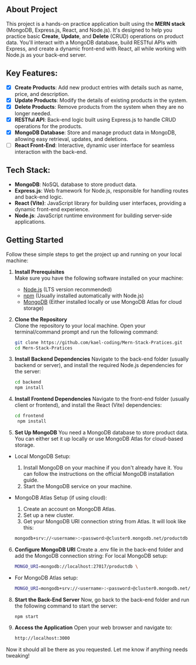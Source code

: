 <!-- ABOUT THE PROJECT -->

## About Project 

This project is a hands-on practice application built using the **MERN stack** (MongoDB, Express.js, React, and Node.js). It's designed to help you practice basic **Create**, **Update**, and **Delete** (CRUD) operations on product data. You'll interact with a MongoDB database, build RESTful APIs with Express, and create a dynamic front-end with React, all while working with Node.js as your back-end server.

## Key Features:
- [x] **Create Products**: Add new product entries with details such as name, price, and description.
- [x] **Update Products**: Modify the details of existing products in the system.
- [x] **Delete Products**: Remove products from the system when they are no longer needed.
- [x] **RESTful API**: Back-end logic built using Express.js to handle CRUD operations for the products.
- [x] **MongoDB Database**: Store and manage product data in MongoDB, allowing easy retrieval, updates, and deletions.
- [ ] **React Front-End**: Interactive, dynamic user interface for seamless interaction with the back-end.

## Tech Stack:
- **MongoDB**: NoSQL database to store product data.
- **Express.js**: Web framework for Node.js, responsible for handling routes and back-end logic.
- **React (Vite)**: JavaScript library for building user interfaces, providing a dynamic front-end experience.
- **Node.js**: JavaScript runtime environment for building server-side applications.

## Getting Started

Follow these simple steps to get the project up and running on your local machine:

1. **Install Prerequisites**  
   Make sure you have the following software installed on your machine:
   - [Node.js](https://nodejs.org/) (LTS version recommended)
   - [npm](https://www.npmjs.com/) (Usually installed automatically with Node.js)
   - [MongoDB](https://www.mongodb.com/) (Either installed locally or use MongoDB Atlas for cloud storage)

2. **Clone the Repository**  
   Clone the repository to your local machine. Open your terminal/command prompt and run the following command:
   
   ```bash
   git clone https://github.com/kael-coding/Mern-Stack-Pratices.git
   cd Mern-Stack-Pratices
   
4. **Install Backend Dependencies**
   Navigate to the back-end folder (usually backend or server), and install the required Node.js dependencies for the server:
   
    ```bash
    cd backend
    npm install
    
6. **Install Frontend Dependencies**
      Navigate to the front-end folder (usually client or frontend), and install the React (Vite) dependencies:
   
   ```bash
   cd frontend
    npm install
   
8. **Set Up MongoDB**
  You need a MongoDB database to store product data. You can either set it up locally or use MongoDB Atlas for cloud-based storage.

-  Local MongoDB Setup:
    1. Install MongoDB on your machine if you don't already have it. You can follow the instructions on the official MongoDB installation guide.
    2. Start the MongoDB service on your machine.
       
-  MongoDB Atlas Setup (if using cloud):
    1. Create an account on MongoDB Atlas.
    2. Set up a new cluster.
    3. Get your MongoDB URI connection string from Atlas. It will look like this:

   ```bash
   mongodb+srv://<username>:<password>@cluster0.mongodb.net/productdb
   
6. **Configure MongoDB URI**
   Create a .env file in the back-end folder and add the MongoDB connection string: For local MongoDB setup:  

   ```bash
   MONGO_URI=mongodb://localhost:27017/productdb \
   
 - For MongoDB Atlas setup:

   ```bash
   MONGO_URI=mongodb+srv://<username>:<password>@cluster0.mongodb.net/productdb

8. **Start the Back-End Server**
   Now, go back to the back-end folder and run the following command to start the server:
   
     ```bash
     npm start
     
10. **Access the Application**
    Open your web browser and navigate to:
    
    ```bash
    http://localhost:3000


Now it should all be there as you requested. Let me know if anything needs tweaking!

